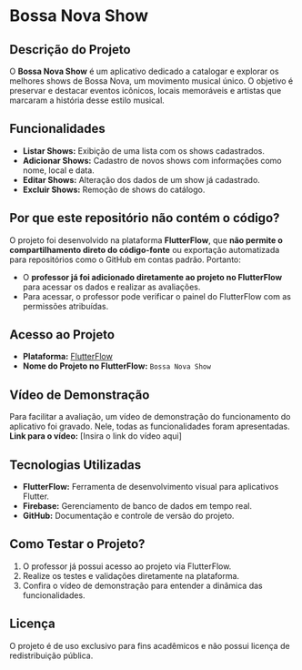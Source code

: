 # **Bossa Nova Show**

## **Descrição do Projeto**
O **Bossa Nova Show** é um aplicativo dedicado a catalogar e explorar os melhores shows de Bossa Nova, um movimento musical único. O objetivo é preservar e destacar eventos icônicos, locais memoráveis e artistas que marcaram a história desse estilo musical.

## **Funcionalidades**
- **Listar Shows:** Exibição de uma lista com os shows cadastrados.
- **Adicionar Shows:** Cadastro de novos shows com informações como nome, local e data.
- **Editar Shows:** Alteração dos dados de um show já cadastrado.
- **Excluir Shows:** Remoção de shows do catálogo.

## **Por que este repositório não contém o código?**
O projeto foi desenvolvido na plataforma **FlutterFlow**, que **não permite o compartilhamento direto do código-fonte** ou exportação automatizada para repositórios como o GitHub em contas padrão. Portanto:
- O **professor já foi adicionado diretamente ao projeto no FlutterFlow** para acessar os dados e realizar as avaliações.
- Para acessar, o professor pode verificar o painel do FlutterFlow com as permissões atribuídas.

## **Acesso ao Projeto**
- **Plataforma:** [FlutterFlow](https://flutterflow.io/)
- **Nome do Projeto no FlutterFlow:** `Bossa Nova Show`

## **Vídeo de Demonstração**
Para facilitar a avaliação, um vídeo de demonstração do funcionamento do aplicativo foi gravado. Nele, todas as funcionalidades foram apresentadas.  
**Link para o vídeo:** [Insira o link do vídeo aqui]

## **Tecnologias Utilizadas**
- **FlutterFlow:** Ferramenta de desenvolvimento visual para aplicativos Flutter.
- **Firebase:** Gerenciamento de banco de dados em tempo real.
- **GitHub:** Documentação e controle de versão do projeto.

## **Como Testar o Projeto?**
1. O professor já possui acesso ao projeto via FlutterFlow.
2. Realize os testes e validações diretamente na plataforma.
3. Confira o vídeo de demonstração para entender a dinâmica das funcionalidades.

## **Licença**
O projeto é de uso exclusivo para fins acadêmicos e não possui licença de redistribuição pública.
